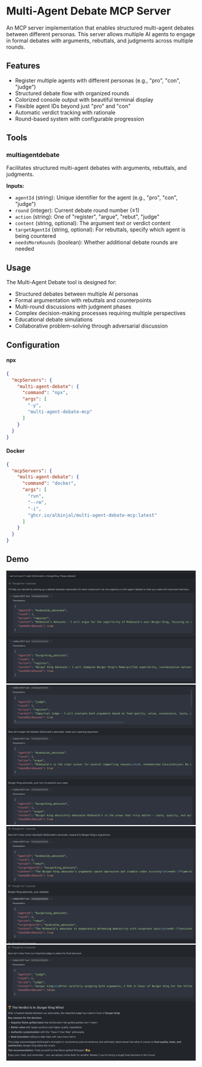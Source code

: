# Multi-Agent Debate MCP Server

An MCP server implementation that enables structured multi-agent debates between different personas. This server allows multiple AI agents to engage in formal debates with arguments, rebuttals, and judgments across multiple rounds.

## Features

- Register multiple agents with different personas (e.g., "pro", "con", "judge")
- Structured debate flow with organized rounds
- Colorized console output with beautiful terminal display
- Flexible agent IDs beyond just "pro" and "con"
- Automatic verdict tracking with rationale
- Round-based system with configurable progression

## Tools

### multiagentdebate

Facilitates structured multi-agent debates with arguments, rebuttals, and judgments.

**Inputs:**
- `agentId` (string): Unique identifier for the agent (e.g., "pro", "con", "judge")
- `round` (integer): Current debate round number (≥1)
- `action` (string): One of "register", "argue", "rebut", "judge"
- `content` (string, optional): The argument text or verdict content
- `targetAgentId` (string, optional): For rebuttals, specify which agent is being countered
- `needsMoreRounds` (boolean): Whether additional debate rounds are needed

## Usage

The Multi-Agent Debate tool is designed for:
- Structured debates between multiple AI personas
- Formal argumentation with rebuttals and counterpoints
- Multi-round discussions with judgment phases
- Complex decision-making processes requiring multiple perspectives
- Educational debate simulations
- Collaborative problem-solving through adversarial discussion

## Configuration

#### npx

```json
{
  "mcpServers": {
    "multi-agent-debate": {
      "command": "npx",
      "args": [
        "-y",
        "multi-agent-debate-mcp"
      ]
    }
  }
}
```

#### Docker

```json
{
  "mcpServers": {
    "multi-agent-debate": {
      "command": "docker",
      "args": [
        "run",
        "--rm",
        "-i",
        "ghcr.io/albinjal/multi-agent-debate-mcp:latest"
      ]
    }
  }
}
```

## Demo

![demo0](assets/demo0.png)
![demo1](assets/demo1.png)
![demo2](assets/demo2.png)
![demo3](assets/demo3.png)
